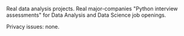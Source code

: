 Real data analysis projects. 
Real major-companies "Python interview assessments" for Data Analysis and Data Science job openings.

Privacy issues: none.
